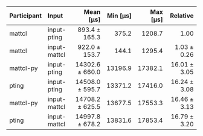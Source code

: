 | Participant | Input | Mean [µs] | Min [µs] | Max [µs] | Relative |
|:---|:---|---:|---:|---:|---:|
| mattcl | input-pting | 893.4 ± 165.3 | 375.2 | 1208.7 | 1.00 |
| mattcl | input-mattcl | 922.0 ± 153.7 | 144.1 | 1295.4 | 1.03 ± 0.26 |
| mattcl-py | input-pting | 14302.6 ± 660.0 | 13196.9 | 17382.1 | 16.01 ± 3.05 |
| pting | input-pting | 14508.0 ± 595.7 | 13371.2 | 17416.0 | 16.24 ± 3.08 |
| mattcl-py | input-mattcl | 14708.2 ± 625.5 | 13677.5 | 17553.3 | 16.46 ± 3.13 |
| pting | input-mattcl | 14997.8 ± 678.2 | 13831.6 | 17853.4 | 16.79 ± 3.20 |
